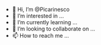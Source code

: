 - 👋 Hi, I’m @Picarinesco
- 👀 I’m interested in ...
- 🌱 I’m currently learning ...
- 💞️ I’m looking to collaborate on ...
- 📫 How to reach me ...

<!---
Picarinesco/Picarinesco is a ✨ special ✨ repository because its `README.md` (this file) appears on your GitHub profile.
You can click the Preview link to take a look at your changes.
--->
